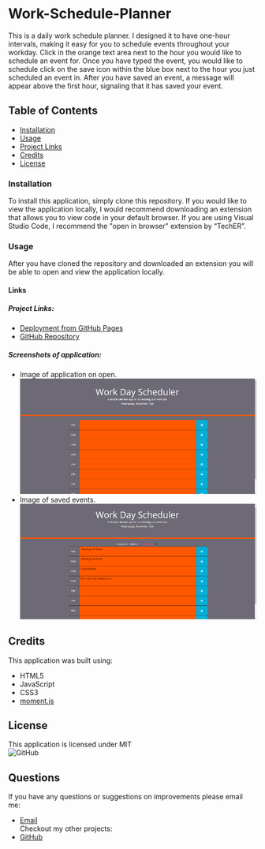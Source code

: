 # Work-Schedule-Planner
This is a daily work schedule planner. I designed it to have one-hour intervals, making it easy for you to schedule events throughout your workday. Click in the orange text area next to the hour you would like to schedule an event for. Once you have typed the event, you would like to schedule click on the save icon within the blue box next to the hour you just scheduled an event in. After you have saved an event, a message will appear above the first hour, signaling that it has saved your event.

## Table of Contents
- [Installation](#installation)  
- [Usage](#usage)  
- [Project Links](#project-links)  
- [Credits](#credits)  
- [License](#license)

### Installation
To install this application, simply clone this repository. If you would like to view the application locally, I would recommend downloading an extension that allows you to view code in your default browser. If you are using Visual Studio Code, I recommend the "open in browser" extension by “TechER”.

### Usage
After you have cloned the repository and downloaded an extension you will be able to open and view the application locally.

#### Links

##### Project Links:
- [Deployment from GitHub Pages](https://cameronheadlee.github.io/Work-Schedule-Planner/)  
- [GitHub Repository](https://github.com/CameronHeadlee/Work-Schedule-Planner)

##### Screenshots of application:
- Image of application on open. 
![Image of application on open](img/workschedule_1.png)   
- Image of saved events. 
![Image of saved events](img/workschedule_2.png)

## Credits
This application was built using:
- HTML5  
- JavaScript  
- CSS3  
- [moment.js](https://momentjs.com/)

## License
This application is licensed under MIT   
![GitHub](https://img.shields.io/github/license/CameronHeadlee/Work-Schedule-Planner)

## Questions
If you have any questions or suggestions on improvements please email me:    
- [Email](mailto:camhcodes11@gmail.com)    
Checkout my other projects:      
- [GitHub](https://github.com/CameronHeadlee?tab=repositories)

